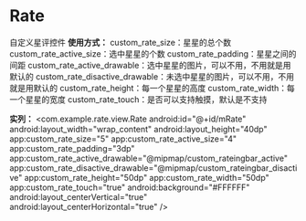 # Rate
自定义星评控件
**使用方式：**
 custom_rate_size：星星的总个数
 custom_rate_active_size：选中星星的个数
 custom_rate_padding：星星之间的间距
 custom_rate_active_drawable：选中星星的图片，可以不用，不用就是用默认的
 custom_rate_disactive_drawable：未选中星星的图片，可以不用，不用就是用默认的
 custom_rate_height：每一个星星的高度
 custom_rate_width：每一个星星的宽度
 custom_rate_touch：是否可以支持触摸，默认是不支持
 
  **实列：**
<com.example.rate.view.Rate
        android:id="@+id/mRate"
        android:layout_width="wrap_content"
        android:layout_height="40dp"
        app:custom_rate_size="5"
        app:custom_rate_active_size="4"
        app:custom_rate_padding="3dp"
        app:custom_rate_active_drawable="@mipmap/custom_rateingbar_active"
        app:custom_rate_disactive_drawable="@mipmap/custom_rateingbar_disactive"
        app:custom_rate_height="50dp"
        app:custom_rate_width="50dp"
        app:custom_rate_touch="true"
        android:background="#FFFFFF"
        android:layout_centerVertical="true"
        android:layout_centerHorizontal="true" />
